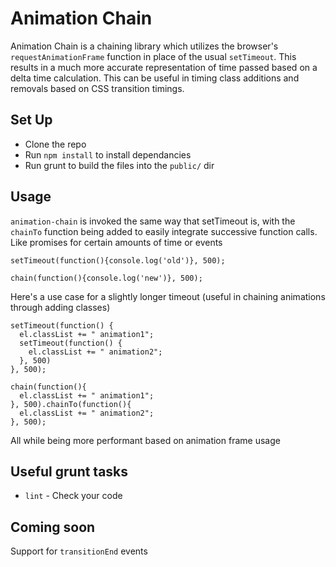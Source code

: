 # Animation Chain

Animation Chain is a chaining library which utilizes the browser's `requestAnimationFrame` function in place of the usual `setTimeout`. This results in a much more accurate representation of time passed based on a delta time calculation. This can be useful in timing class additions and removals based on CSS transition timings.

## Set Up ##
* Clone the repo
* Run `npm install` to install dependancies
* Run grunt to build the files into the `public/` dir

## Usage ##
`animation-chain` is invoked the same way that setTimeout is, with the `chainTo` function being added to easily integrate successive function calls. Like promises for certain amounts of time or events

```
setTimeout(function(){console.log('old')}, 500);
```
```
chain(function(){console.log('new')}, 500);
```

Here's a use case for a slightly longer timeout (useful in chaining animations through adding classes)

```
setTimeout(function() {
  el.classList += " animation1";
  setTimeout(function() {
    el.classList += " animation2";
  }, 500)
}, 500);
```
```
chain(function(){
  el.classList += " animation1";
}, 500).chainTo(function(){
  el.classList += " animation2";
}, 500);
```

All while being more performant based on animation frame usage

## Useful grunt tasks ##
* `lint` - Check your code

## Coming soon ##
Support for `transitionEnd` events
